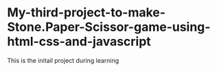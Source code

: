 # My-third-project-to-make-Stone.Paper-Scissor-game-using-html-css-and-javascript
This is the initail project during learning
